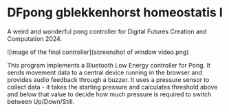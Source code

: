 # DFpong gblekkenhorst homeostatis I
 A weird and wonderful pong controller for Digital Futures Creation and Computation 2024.

![image of the final controller](screenshot of window video.png)

 This program implements a Bluetooth Low Energy controller for Pong.
 It sends movement data to a central device running in the browser and
 provides audio feedback through a buzzer. It uses a pressure sensor to 
 collect data - it takes the starting pressure and calculates threshold 
 above and below that value to decide how much pressure is required to 
 switch between Up/Down/Still. 

